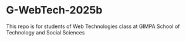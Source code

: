 # G-WebTech-2025b
This repo is for students of Web Technologies class at GIMPA School of Technology and Social Sciences
